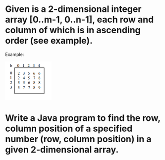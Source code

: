 # Given is a 2-dimensional integer array [0..m-1, 0..n-1], each row and column of which is in ascending order (see example).

Example:

![img_2.png](img_2.png)

# Write a Java program to find the row, column position of a specified number (row, column position) in a given 2-dimensional array.
